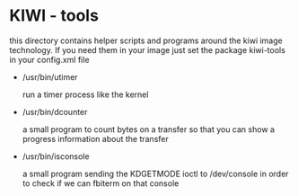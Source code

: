 # KIWI - tools

this directory contains helper scripts and programs around
the kiwi image technology. If you need them in your image
just set the package kiwi-tools in your config.xml file

* /usr/bin/utimer

  run a timer process like the kernel

* /usr/bin/dcounter

  a small program to count bytes on a transfer so that you
  can show a progress information about the transfer

* /usr/bin/isconsole

  a small program sending the KDGETMODE ioctl to /dev/console
  in order to check if we can fbiterm on that console
